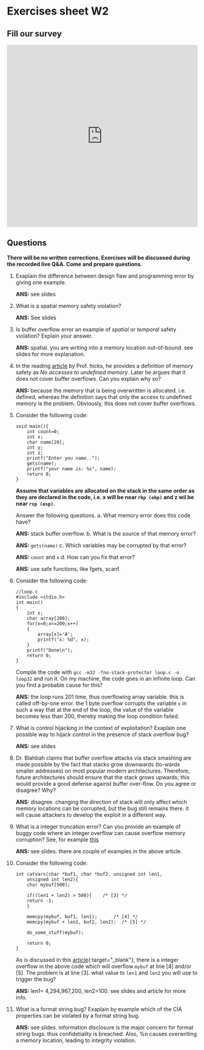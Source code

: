 # Exercises sheet W2

## Fill our survey

<iframe width="640px" height= "480px" src= "https://forms.office.com/Pages/ResponsePage.aspx?id=MH_ksn3NTkql2rGM8aQVG5N9pWWUNd5Khd6GR62JgsZURFFGVlRYNjFDTDVUWjlQUFpZNFJXVE9NMC4u&embed=true" frameborder= "0" marginwidth= "0" marginheight= "0" style= "border: none; max-width:100%; max-height:100vh" allowfullscreen webkitallowfullscreen mozallowfullscreen msallowfullscreen> </iframe>

## Questions

**There will be no written corrections. Exercises will be discussed during the recorded live Q&A. Come and prepare questions.**

1. Exaplain the difference between design flaw and programming error by giving one example.
	
	**ANS:** see slides
2. What is a spatial memory safety violation?
	
	**ANS:** See slides
3. Is buffer overflow error an example of *spatial* or *temporal* safety  violation? Explain your answer.
	
	**ANS:** spatial. you are writing into a memory location out-of-bound. see slides for more explanation.
4. In the reading [article](http://www.pl-enthusiast.net/2014/07/21/memory-safety/)  by Prof. hicks, he provides a definition of memory safety as *No accesses to undefined memory*. Later he argues that it does not cover buffer overflows. Can you explain why so?
	
	**ANS:** because the memory that is being overwritten is allocated. i.e. defined, whereas the definition says that only the access to undefined memory is the problem. Obviously, this does not cover buffer overflows. 
	
5. Consider the following code:  
    ```
    void main(){
    	int count=0;
    	int x;
    	char name[20];
    	int y;
    	int z;
    	printf("Enter you name..");
    	gets(name);
    	printf("your name is: %s", name);
    	return 0;
    }
    ```
    **Assume that variables are allocated on the stack in the same order as they are declared in the code, i.e. x will be near `rbp (ebp)` and z wil be near `rsp (esp)`.**

    Answer the following questions.
    	a. What memory error does this code have?
 	
	**ANS:** stack buffer overflow.
 	b. What is the source of that memory error?
 	
	**ANS:** `gets(name)`
 	c. Which variables may be corrupted by that error?
 	
	**ANS:** `count` and `x`
 	d. How can you fix that error?
 	
	**ANS:** use safe functions, like fgets, scanf.

6. Consider the following code:
    ```
    //loop.c
    #include <stdio.h>
    int main()
    {
        int x;
        char array[200];
        for(x=0;x<=200;x++)
        {
        	array[x]='A';
        	printf("x: %d", x);
        }
        printf("Done\n");
        return 0;
    }
    ```
     Compile the code with `gcc -m32 -fno-stack-protector loop.c -o loop32` and run it. On my machine, the code goes in an infinite loop. Can you find a probable cause for this?
     
     **ANS:** the loop runs 201 time, thus overflowing array variable. this is called off-by-one error. the 1 byte overflow corrupts the variable `x` in such a way that at the end of the loop, the value of the variable becomes less than 200, thereby making the loop condition failed. 
 
7. What is control hijacking in the context of exploitation? Exaplain one possible way to hijack control in the presence of stack overflow bug?
	
	**ANS:** see slides

8. Dr. Blahbah claims that buffer overflow attacks via stack smashing are made possible by the fact that stacks grow downwards (to-wards smaller addresses) on most popular modern architectures. Therefore, future architectures should ensure that the stack grows upwards; this would provide a good defense against buffer over-flow. Do you agree or disagree? Why?
	
	**ANS:** disagree. changing the direction of stack  will only affect which memory locations can be corrupted, but the bug still remains there. it will cause attackers to develop the exploit in a different way. 

9. What is a integer truncation error? Can you provide an example of buggy code where an integer overflow can cause overflow memory corruption? See, for example [this](http://phrack.org/issues/60/10.html)
	
	**ANS:** see slides. there are couple of examples in the above article. 

10. Consider the following code:


		int catvars(char *buf1, char *buf2, unsigned int len1,
			unsigned int len2){
		    char mybuf[500];

		    if((len1 + len2) > 500){    /* [3] */
			return -1;
		    }

		    memcpy(mybuf, buf1, len1);      /* [4] */
		    memcpy(mybuf + len1, buf2, len2);  /* [5] */

		    do_some_stuff(mybuf);

		    return 0;
		}



	As is discussed in this [article](http://phrack.org/issues/60/10.html){:target="_blank"}, there is a integer overflow in the above code which will overflow `mybuf` at line [4] and/or [5]. The problem is at line [3]. what value to `len1` and `len2` you will use to trigger the bug?
	
	**ANS:** len1= 4,294,967,200, len2=100. see slides and article for more info.  
	
11. What is a format string bug? Exaplain by example which of the CIA properties can be violated by a format string bug.
	
	**ANS:** see slides. information disclosure is the major concern for format string bugs. thus confidetiality is breached. Also, %n causes overwriting a memory location, leading to integrity violation.
